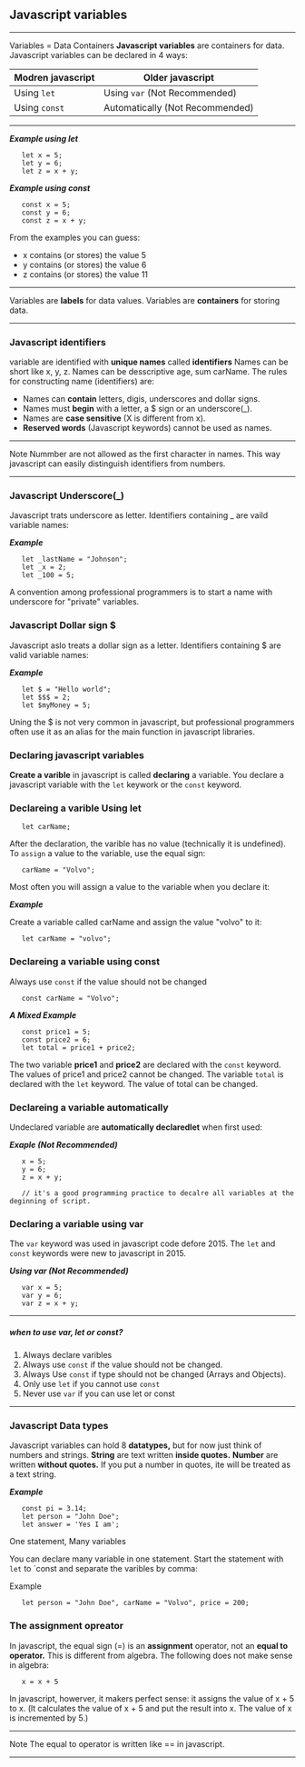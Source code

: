 ## Javascript variables

---

Variables = Data Containers
<b>Javascript variables</b> are containers for data.
Javascript variables can be declared in 4 ways:

| Modren javascript  | Older javascript                  |
|---|---|
| Using `let`        | Using `var` (Not Recommended)     |                          
| Using `const`      | Automatically (Not Recommended)   |

---

***Example using let***
```
   let x = 5;
   let y = 6;
   let z = x + y;
```

***Example using const***
```
   const x = 5;
   const y = 6;
   const z = x + y;
```

From the examples you can guess:

- x contains (or stores) the value 5
- y contains (or stores) the value 6
- z contains (or stores) the value 11

---

Variables are <b>labels</b> for data values.
Variables are <b>containers</b> for storing data.

---


### Javascript identifiers

variable are identified with <b>unique names</b> called <b>identifiers</b>
Names can be short like x, y, z.
Names can be desscriptive age, sum carName.
The rules for constructing name (identifiers) are:

- Names can <b>contain</b> letters, digis, underscores and dollar signs.
- Names must <b>begin</b> with a letter, a $ sign or an underscore(_).
- Names are <b>case sensitive</b> (X is different from x).
- <b>Reserved words</b> (Javascript keywords) cannot be used as names.

---

Note
   Nummber are not allowed as the first character in names.
   This way javascript can easily distinguish identifiers from numbers.

---


### Javascript Underscore(_)

Javascript trats underscore as letter.
Identifiers containing _ are vaild variable names:

***Example***
```
   let _lastName = "Johnson";
   let _x = 2;
   let _100 = 5;
```

A convention among professional programmers is to start a name with underscore for "private" variables.


### Javascript Dollar sign $

Javascript aslo treats a dollar sign as a letter.
Identifiers containing $ are valid variable names:

***Example***
```
   let $ = "Hello world";
   let $$$ = 2;
   let $myMoney = 5;
```

Uning the $ is not very common in javascript, but professional programmers often use it as an alias for the main function in javascript libraries.


### Declaring javascript variables

<b>Create a varible</b> in javascript is called <b>declaring</b> a variable.
You declare a javascript variable with the `let` keywork or the `const` keyword.


### Declareing a varible Using <b>let</b>

```
   let carName;
```

After the declaration, the varible has no value (technically it is undefined).
To `assign` a value to the variable, use the equal sign:

```
   carName = "Volvo";
```

Most often you will assign a value to the variable when you declare it:

***Example***

Create a variable called carName and assign the value "volvo" to it:

```
   let carName = "volvo";
```


### Declareing a variable using <b>const</b>

Always use `const` if the value should not be changed

```
   const carName = "Volvo";
```

***A Mixed Example***

```
   const price1 = 5;
   const price2 = 6;
   let total = price1 + price2;
```

The two variable <b>price1</b> and <b>price2</b> are declared with the `const` keyword.
The values of price1 and price2 cannot be changed.
The variable `total` is declared with the `let` keyword.
The value of total can be changed.

### Declareing a variable automatically

Undeclared variable are <b>automatically declaredlet</b> when first used:

***Exaple (Not Recommended)***

```
   x = 5;
   y = 6;
   z = x + y;

   // it's a good programming practice to decalre all variables at the deginning of script.
```

### Declaring a variable using <b>var</b>

The `var` keyword was used in javascript code defore 2015.
The `let` and `const` keywords were new to javascript in 2015.

***Using var (Not Recommended)***

```
   var x = 5;
   var y = 6;
   var z = x + y;
```

---

##### when to use var, let or const?

   1. Always declare varibles
   2. Always use `const` if the value should not be changed.
   3. Always Use `const` if type should not be changed (Arrays and Objects).
   4. Only use `let` if you cannot use `const`
   5. Never use `var` if you can use let or const

---

### Javascript Data types

Javascript variables can hold 8 <b>datatypes,</b> but for now just think of numbers and strings.
<b>String</b> are text written <b>inside quotes.</b>
<b>Number</b> are written <b>without quotes.</b>
If you put a number in quotes, ite will be treated as a text string.

***Example***

```
   const pi = 3.14;
   let person = "John Doe";
   let answer = 'Yes I am';
```

One statement, Many variables

You can declare many variable in one statement.
Start the statement with `let` to `const and separate the varibles by comma:

Example
```
   let person = "John Doe", carName = "Volvo", price = 200;
```

### The assignment opreator

In javascript, the equal sign (=) is an <b>assignment</b> operator, not an <b>equal to operator.</b>
This is different from algebra. The following does not make sense in algebra:

```
   x = x + 5
```

In javascript, howerver, it makers perfect sense: it assigns the value of x + 5 to x.
(lt calculates the value of x + 5 and put the result into x. The value of x is incremented by 5.)

---

   Note
      The equal to operator is written like == in javascript.

---

